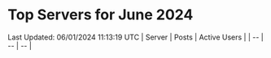 # Top Servers for June 2024
Last Updated: 06/01/2024 11:13:19 UTC
| Server | Posts | Active Users |
| -- | -- | -- |
